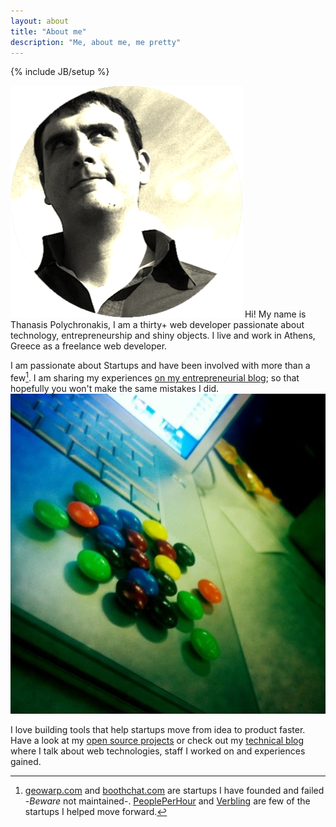```yaml
---
layout: about
title: "About me"
description: "Me, about me, me pretty"
---
```

{% include JB/setup %}

![Thanasis Polychronakis](/assets/img/thanpolas-circle-grey.png) Hi! My name is Thanasis Polychronakis, I am a thirty+ web developer passionate about technology, entrepreneurship and shiny objects. I live and work in Athens, Greece as a freelance web developer.

I am passionate about Startups and have been involved with more than a few[^startups]. I am sharing my experiences [on my entrepreneurial blog](http://20minus.com); so that hopefully you won't make the same mistakes I did. ![coding weapons](/assets/img/coding-weapons.png)

I love building tools that help startups move from idea to product faster. Have a look at my [open source projects](/projects) or check out my [technical blog](/blog) where I talk about web technologies, staff I worked on and experiences gained.


[^startups]: [geowarp.com](http://geowarp.com) and [boothchat.com](http://boothchat.com) are startups I have founded and failed -*Beware* not maintained-. [PeoplePerHour](http://peopleperhour.com) and [Verbling](http://verbling.com) are few of the startups I helped move forward.

